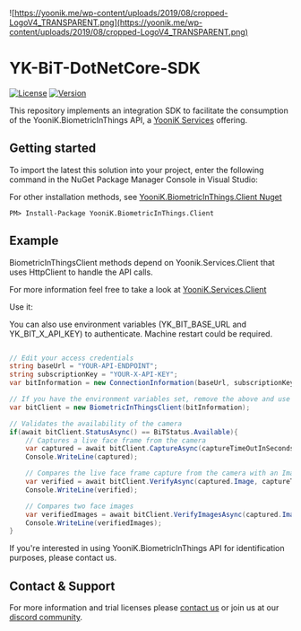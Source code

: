![https://yoonik.me/wp-content/uploads/2019/08/cropped-LogoV4_TRANSPARENT.png](https://yoonik.me/wp-content/uploads/2019/08/cropped-LogoV4_TRANSPARENT.png)

# YK-BiT-DotNetCore-SDK

[![License](https://img.shields.io/github/license/dev-yoonik/YK-BiT-SDK-DotNetCore)](https://github.com/dev-yoonik/YK-BiT-SDK-DotNetCore/blob/master/LICENSE)
[![Version](https://img.shields.io/nuget/v/YooniK.BiometricInThings.Client)](https://www.nuget.org/packages/YooniK.BiometricInThings.Client/)

This repository implements an integration SDK to facilitate the consumption of the YooniK.BiometricInThings API, a [YooniK Services](https://yoonik.me) offering.

## Getting started

To import the latest this solution into your project, enter the following command in the NuGet Package Manager Console in Visual Studio:

For other installation methods, see [YooniK.BiometricInThings.Client Nuget](https://www.nuget.org/packages/YooniK.BiometricInThings.Client/)

```
PM> Install-Package YooniK.BiometricInThings.Client
```

## Example

BiometricInThingsClient methods depend on Yoonik.Services.Client that uses HttpClient to handle the API calls.

For more information feel free to take a look at [YooniK.Services.Client](https://github.com/dev-yoonik/YK-Services-Client-DotNetCore/)

Use it:

You can also use environment variables (YK_BIT_BASE_URL and YK_BIT_X_API_KEY) to authenticate. Machine restart could be required.

```csharp

// Edit your access credentials
string baseUrl = "YOUR-API-ENDPOINT";
string subscriptionKey = "YOUR-X-API-KEY";
var bitInformation = new ConnectionInformation(baseUrl, subscriptionKey);

// If you have the environment variables set, remove the above and use "var bitClient = new BiometricInThingsClient()"
var bitClient = new BiometricInThingsClient(bitInformation);

// Validates the availability of the camera
if(await bitClient.StatusAsync() == BiTStatus.Available){
	// Captures a live face frame from the camera
	var captured = await bitClient.CaptureAsync(captureTimeOutInSeconds: 5);
	Console.WriteLine(captured);

	// Compares the live face frame capture from the camera with an Image
	var verified = await bitClient.VerifyAsync(captured.Image, captureTimeOutInSeconds: 5, matchingScoreThreshold: 0.3);
	Console.WriteLine(verified);

	// Compares two face images
	var verifiedImages = await bitClient.VerifyImagesAsync(captured.Image, verified.VerifiedImage, matchingScoreThreshold: 0.8);
	Console.WriteLine(verifiedImages);
}

```

 If you're interested in using YooniK.BiometricInThings API for identification purposes, please contact us.

## Contact & Support

For more information and trial licenses please [contact us](mailto:tech@yoonik.me) or join us at our [discord community](https://discord.gg/SqHVQUFNtN).


